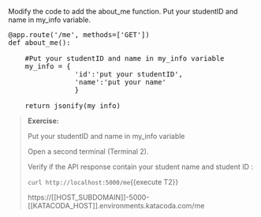 Modify the code to add the about_me function. Put your studentID and name in my_info variable.

<pre class="file" data-filename="app.py" data-target="insert" data-marker="#TODO-me">
@app.route('/me', methods=['GET'])
def about_me():

	#Put your studentID and name in my_info variable
    my_info = {
				'id':'put your studentID',
				'name':'put your name'
				}
    
	return jsonify(my_info)
</pre>



> **Exercise:**
>
> Put your studentID and name in my_info variable
>
> Open a second terminal (Terminal 2). 
>
> Verify if the API response contain your student name and student ID :
>
> `curl http://localhost:5000/me`{{execute T2}}
>
> https://[[HOST_SUBDOMAIN]]-5000-[[KATACODA_HOST]].environments.katacoda.com/me 
>